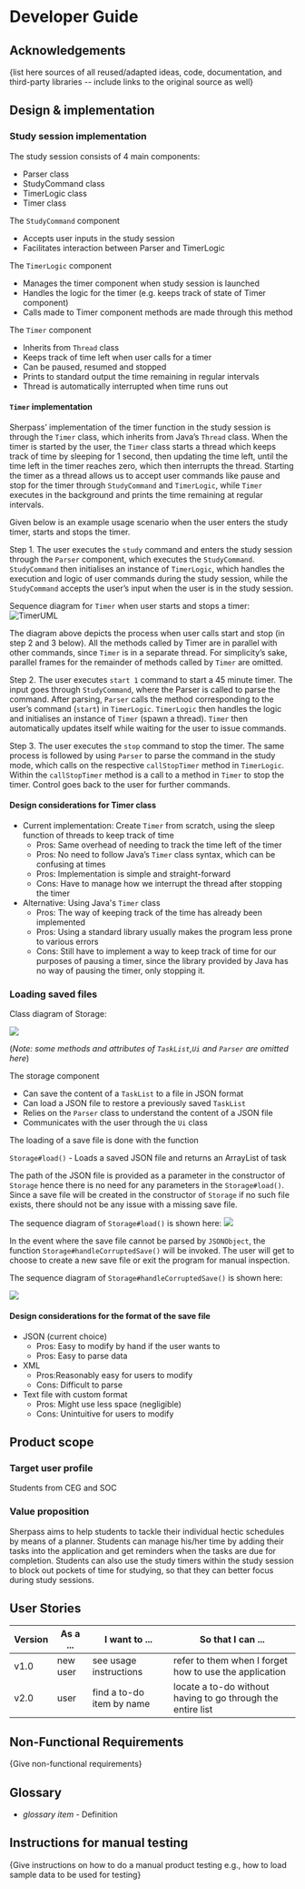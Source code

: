 # Developer Guide

## Acknowledgements

{list here sources of all reused/adapted ideas, code, documentation, and third-party libraries -- include links to the original source as well}

## Design & implementation

### Study session implementation

The study session consists of 4 main components:

- Parser class
- StudyCommand class
- TimerLogic class
- Timer class

The `StudyCommand` component
- Accepts user inputs in the study session
- Facilitates interaction between Parser and TimerLogic

The `TimerLogic` component
- Manages the timer component when study session is launched
- Handles the logic for the timer (e.g. keeps track of state of Timer component)
- Calls made to Timer component methods are made through this method

The `Timer` component
- Inherits from `Thread` class
- Keeps track of time left when user calls for a timer
- Can be paused, resumed and stopped
- Prints to standard output the time remaining in regular intervals
- Thread is automatically interrupted when time runs out

#### `Timer` implementation

Sherpass’ implementation of the timer function in the study session is through the `Timer` class, which inherits 
from Java’s `Thread` class. When the timer is started by the user, the `Timer` class starts a thread which keeps 
track of time by sleeping for 1 second, then updating the time left, until the time left in the timer reaches 
zero, which then interrupts the thread. Starting the timer as a thread allows us to accept user commands like 
pause and stop for the timer through `StudyCommand` and `TimerLogic`, while `Timer` executes in the background and 
prints the time remaining at regular intervals.

Given below is an example usage scenario when the user enters the study timer, starts and stops the timer.

Step 1. The user executes the `study` command and enters the study session through the `Parser` component, which 
executes the `StudyCommand`. `StudyCommand` then initialises an instance of `TimerLogic`, which handles the execution
and logic of user commands during the study session, while the `StudyCommand` accepts the user’s input when the 
user is in the study session.

Sequence diagram for `Timer` when user starts and stops a timer:
![TimerUML](https://user-images.githubusercontent.com/69501969/159708222-a01e9885-1f6e-4e16-8e82-97e9529ab412.png)

The diagram above depicts the process when user calls start and stop (in step 2 and 3 below). All the methods
called by Timer are in parallel with other commands, since `Timer` is in a separate thread. For simplicity’s
sake, parallel frames for the remainder of methods called by `Timer` are omitted.

Step 2. The user executes `start 1` command to start a 45 minute timer. The input goes through `StudyCommand`, 
where the Parser is called to parse the command. After parsing, `Parser` calls the method corresponding to 
the user’s command (`start`) in `TimerLogic`. `TimerLogic` then handles the logic and initialises an instance of
`Timer` (spawn a thread). `Timer` then automatically updates itself while waiting for the user to issue commands.

Step 3. The user executes the `stop` command to stop the timer. The same process is followed by using `Parser` to
parse the command in the study mode, which calls on the respective `callStopTimer` method in `TimerLogic`. Within the
`callStopTimer` method is a call to a method in `Timer` to stop the timer. Control goes back to the user for further 
commands.

#### Design considerations for Timer class
- Current implementation: Create `Timer` from scratch, using the sleep function of threads to keep 
track of time
  - Pros: Same overhead of needing to track the time left of the timer
  - Pros: No need to follow Java’s `Timer` class syntax, which can be confusing at times
  - Pros: Implementation is simple and straight-forward
  - Cons: Have to manage how we interrupt the thread after stopping the timer
- Alternative: Using Java's `Timer` class
  - Pros: The way of keeping track of the time has already been implemented
  - Pros: Using a standard library usually makes the program less prone to various errors
  - Cons: Still have to implement a way to keep track of time for our purposes of pausing a timer, since the library 
  provided by Java has no way of pausing the timer, only stopping it.


### Loading saved files

Class diagram of Storage:

![](images/StorageClass.png)

(_Note: some methods and attributes of `TaskList`,`Ui` and `Parser` are omitted here_)

The storage component
- Can save the content of a `TaskList` to a file in JSON format
- Can load a JSON file to restore a previously saved `TaskList`
- Relies on the `Parser` class to understand the content of a JSON file
- Communicates with the user through the `Ui` class

The loading of a save file is done with the function

`Storage#load()` - Loads a saved JSON file and returns an ArrayList of task

The path of the JSON file is provided as a parameter in the constructor of `Storage` hence 
there is no need for any parameters in the `Storage#load()`. Since a save file will be created in the 
constructor of `Storage` if no such file exists, there should not be any issue with a missing save file.

The sequence diagram of `Storage#load()` is shown here:
![](images/StorageLoadSD.png)

In the event where the save file cannot be parsed by `JSONObject`, the function `Storage#handleCorruptedSave()`
will be invoked. The user will get to choose to create a new save file or exit the program for manual inspection.

The sequence diagram of `Storage#handleCorruptedSave()` is shown here:

![](images/StorageCorruptedSD.png)

#### Design considerations for the format of the save file
- JSON (current choice)
  - Pros: Easy to modify by hand if the user wants to
  - Pros: Easy to parse data
- XML
  - Pros:Reasonably easy for users to modify
  - Cons: Difficult to parse
- Text file with custom format
  - Pros: Might use less space (negligible)
  - Cons: Unintuitive for users to modify
## Product scope
### Target user profile

Students from CEG and SOC

### Value proposition

Sherpass aims to help students to tackle their individual hectic schedules by means of a planner.
Students can manage his/her time by adding their tasks into the application and get reminders
when the tasks are due for completion. Students can also use the study timers within the study session
to block out pockets of time for studying, so that they can better focus during study sessions.

## User Stories

|Version| As a ... | I want to ... | So that I can ...|
|--------|----------|---------------|------------------|
|v1.0|new user|see usage instructions|refer to them when I forget how to use the application|
|v2.0|user|find a to-do item by name|locate a to-do without having to go through the entire list|

## Non-Functional Requirements

{Give non-functional requirements}

## Glossary

* *glossary item* - Definition

## Instructions for manual testing

{Give instructions on how to do a manual product testing e.g., how to load sample data to be used for testing}
